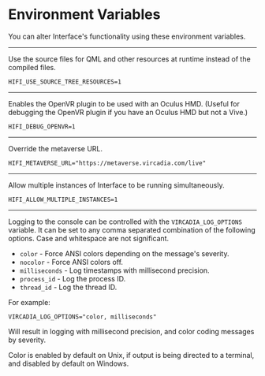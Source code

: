 # Environment Variables

You can alter Interface's functionality using these environment variables.

---

Use the source files for QML and other resources at runtime instead of the compiled files.

    HIFI_USE_SOURCE_TREE_RESOURCES=1

---

Enables the OpenVR plugin to be used with an Oculus HMD. (Useful for debugging the OpenVR plugin if you have an Oculus HMD but not a Vive.)

    HIFI_DEBUG_OPENVR=1

---

Override the metaverse URL.

    HIFI_METAVERSE_URL="https://metaverse.vircadia.com/live"

---

Allow multiple instances of Interface to be running simultaneously.

    HIFI_ALLOW_MULTIPLE_INSTANCES=1

---

Logging to the console can be controlled with the `VIRCADIA_LOG_OPTIONS` variable. It can be set to any comma separated combination of the following options. Case and whitespace are not significant.

* `color` - Force ANSI colors depending on the message's severity.
* `nocolor` - Force ANSI colors off.
* `milliseconds` - Log timestamps with millisecond precision.
* `process_id` - Log the process ID.
* `thread_id` - Log the thread ID.

For example:

    VIRCADIA_LOG_OPTIONS="color, milliseconds"

Will result in logging with millisecond precision, and color coding messages by severity.

Color is enabled by default on Unix, if output is being directed to a terminal, and disabled by default on Windows.
